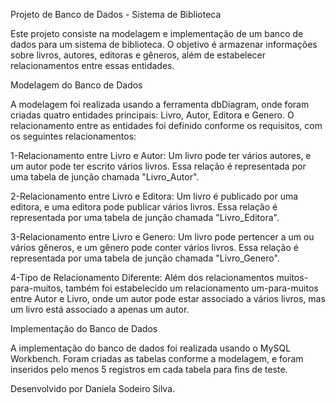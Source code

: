 Projeto de Banco de Dados - Sistema de Biblioteca

Este projeto consiste na modelagem e implementação de um banco de dados para um sistema de biblioteca. O objetivo é armazenar informações sobre livros, autores, editoras e gêneros, além de estabelecer relacionamentos entre essas entidades.

Modelagem do Banco de Dados

A modelagem foi realizada usando a ferramenta dbDiagram, onde foram criadas quatro entidades principais: Livro, Autor, Editora e Genero. O relacionamento entre as entidades foi definido conforme os requisitos, com os seguintes relacionamentos:

1-Relacionamento entre Livro e Autor: Um livro pode ter vários autores, e um autor pode ter escrito vários livros. Essa relação é representada por uma tabela de junção chamada "Livro_Autor".

2-Relacionamento entre Livro e Editora: Um livro é publicado por uma editora, e uma editora pode publicar vários livros. Essa relação é representada por uma tabela de junção chamada "Livro_Editora".

3-Relacionamento entre Livro e Genero: Um livro pode pertencer a um ou vários gêneros, e um gênero pode conter vários livros. Essa relação é representada por uma tabela de junção chamada "Livro_Genero".

4-Tipo de Relacionamento Diferente: Além dos relacionamentos muitos-para-muitos, também foi estabelecido um relacionamento um-para-muitos entre Autor e Livro, onde um autor pode estar associado a vários livros, mas um livro está associado a apenas um autor.

Implementação do Banco de Dados

A implementação do banco de dados foi realizada usando o MySQL Workbench. Foram criadas as tabelas conforme a modelagem, e foram inseridos pelo menos 5 registros em cada tabela para fins de teste.

Desenvolvido por Daniela Sodeiro Silva.
